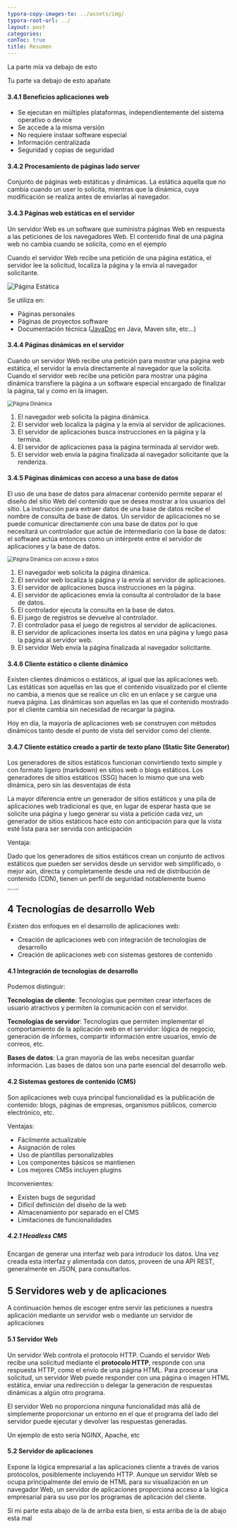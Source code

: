 ```yaml
---
typora-copy-images-to: ../assets/img/
typora-root-url: ../
layout: post
categories: 
conToc: true
title: Resumen
---
```


La parte mía va debajo de esto 

Tu parte va debajo de esto apañate

#### 3.4.1 Beneficios aplicaciones web

- Se ejecutan en múltiples plataformas, independientemente del sistema operativo o device
- Se accede a la misma versión
- No requiere instaar software especial
- Información centralizada
- Seguridad y copias de seguridad



#### 3.4.2 Procesamiento de páginas lado server

Conjunto de páginas web estáticas y dinámicas. La estática aquella que no cambia cuando un user lo solicita, mientras que la dinámica, cuya modificación se realiza antes de enviarlas al navegador.



#### 3.4.3 Páginas web estáticas en el servidor

Un servidor Web es un software que suministra páginas Web en respuesta a las peticiones de los navegadores Web. El contenido final de una página web no cambia cuando se solicita, como en el ejemplo

Cuando el servidor Web recibe una petición de una página estática, el  servidor lee la solicitud, localiza la página y la envía al navegador  solicitante.

![Página Estática](https://helpx.adobe.com/es/dreamweaver/using/web-applications/_jcr_content/main-pars/image_0.img.png/ds_process_static.png)

Se utiliza en:

- Páginas personales
- Páginas de proyectos software
- Documentación técnica ([JavaDoc](https://docs.oracle.com/javase/7/docs/api/) en Java, Maven site, etc…)



#### 3.4.4 Páginas dinámicas en el servidor

Cuando un servidor Web recibe una petición para mostrar una página web estática, el servidor la envía directamente al navegador que la  solicita. Cuando el servidor web recibe una petición para mostrar una página dinámica transfiere la página a un software especial encargado de finalizar la página, tal y como en la imagen.

<img src="https://helpx.adobe.com/es/dreamweaver/using/web-applications/_jcr_content/main-pars/image_1.img.png/ds_process_dynamic.png" alt="Página Dinámica" style="zoom:80%;" />

1. El navegador web solicita la página dinámica. 
2. El servidor web localiza la página y la envía al servidor de aplicaciones. 
3. El servidor de aplicaciones busca instrucciones en la página y la termina. 
4. El servidor de aplicaciones pasa la página terminada al servidor web. 
5. El servidor web envía la página finalizada al navegador solicitante que la renderiza.



#### 3.4.5 Páginas dinámicas con acceso a una base de datos

El uso de una base de datos para almacenar contenido permite separar el  diseño del sitio Web del contenido que se desea mostrar a los usuarios  del sitio. La instrucción para extraer datos de una base de datos recibe el nombre de consulta de base de datos. Un servidor de aplicaciones no se puede comunicar directamente con una base de datos por lo que necesitará un controlador que actúe de intermediario con la base  de datos: el software actúa entonces como un intérprete entre el  servidor de aplicaciones y la base de datos.

<img src="https://helpx.adobe.com/es/dreamweaver/using/web-applications/_jcr_content/main-pars/image_2.img.png/ds_process_complete.png" alt="Página Dinámica con acceso a datos" style="zoom:80%;" />

1. El navegador web solicita la página dinámica. 
2. El servidor web localiza la página y la envía al servidor de aplicaciones. 
3. El servidor de aplicaciones busca instrucciones en la página. 
4. El servidor de aplicaciones envía la consulta al controlador de la base de datos.
5. El controlador ejecuta la consulta en la base de datos. 
6. El juego de registros se devuelve al controlador.
7. El controlador pasa el juego de registros al servidor de aplicaciones.
8. El servidor de aplicaciones inserta los datos en una página y luego pasa la página al servidor web.
9. El servidor Web envía la página finalizada al navegador solicitante.



#### 3.4.6 Cliente estático o cliente dinámico

Existen clientes dinámicos o estáticos, al igual que las aplicaciones web. Las estáticas son aquellas en las que el contenido visualizado por el  cliente no cambia, a menos que se realice un clic en un enlace y se cargue una nueva página. Las dinámicas son aquellas en las que el  contenido mostrado por el cliente cambia sin necesidad de recargar la página. 

Hoy en día, la mayoría de aplicaciones web se construyen con métodos  dinámicos tanto desde el punto de vista del servidor como del cliente.

#### 3.4.7 Cliente estático creado a partir de texto plano (Static Site Generator)

Los generadores de sitios estáticos funcionan convirtiendo texto simple y con formato ligero (markdown) en sitios web o blogs estáticos. Los generadores de sitios estáticos (SSG) hacen lo mismo que una web dinámica, pero sin las desventajas de ésta

La mayor diferencia entre un generador de sitios estáticos y una pila de aplicaciones web tradicional es que, en lugar de esperar hasta que se  solicite una página y luego generar su vista a petición cada vez, un  generador de sitios estáticos hace esto con anticipación para que la  vista esté lista para ser servida con anticipación

Ventaja:

Dado que los generadores de sitios estáticos crean un conjunto de  activos estáticos que pueden ser servidos desde un servidor web  simplificado, o mejor aún, directa y completamente desde una red de  distribución de contenido (CDN), tienen un perfil de seguridad  notablemente bueno

<img src="https://victorponz.github.io/Ciberseguridad-PePS/assets/img/AWCG/ssg-host-flow.png" alt="Flujo en SSG" style="zoom: 25%;" />



## 4 Tecnologías de desarrollo Web

Existen dos enfoques en el desarrollo de aplicaciones web:

- Creación de aplicaciones web con integración de tecnologías de desarrollo
- Creación de aplicaciones web con sistemas gestores de contenido

#### 4.1 Integración de tecnologías de desarrollo

Podemos distinguir:

**Tecnologías de cliente**: Tecnologías que permiten crear interfaces de usuario atractivos y permiten la comunicación con el servidor.

**Tecnologías de servidor**: Tecnologías que permiten  implementar el comportamiento de la aplicación web en el servidor:  lógica de negocio, generación de informes, compartir información entre  usuarios, envío de correos, etc.

**Bases de datos**: La gran mayoría de las webs necesitan guardar información. Las bases de datos son una parte esencial del desarrollo web.



#### 4.2 Sistemas gestores de contenido (CMS)

Son aplicaciones web cuya principal funcionalidad es la publicación de  contenido: blogs, páginas de empresas, organismos públicos, comercio  electrónico, etc.

Ventajas:

- Fácilmente actualizable
- Asignación de roles
- Uso de plantillas personalizables
- Los componentes básicos se mantienen
- Los mejores CMSs incluyen plugins

Inconvenientes:

- Existen bugs de seguridad
- Difícil definición del diseño de la web
- Almacenamiento por separado en el CMS
- Limitaciones de funcionalidades

##### 4.2.1 Headless CMS

Encargan de generar una interfaz web para introducir los datos. Una vez  creada esta interfaz y alimentada con datos, proveen de una API REST,  generalmente en JSON, para consultarlos.

## 5 Servidores web y de aplicaciones

A continuación hemos de escoger entre servir las peticiones a nuestra aplicación  mediante un servidor web o mediante un servidor de aplicaciones

#### 5.1 Servidor Web

Un servidor Web controla el protocolo HTTP. Cuando el servidor Web recibe una solicitud mediante el **protocolo HTTP**, responde con una respuesta HTTP, como el envío de una página HTML. Para procesar una solicitud, un servidor Web puede responder con una página o imagen HTML estática, enviar una redirección o delegar la generación de respuestas dinámicas a algún otro programa.

El servidor Web no proporciona ninguna funcionalidad más allá de  simplemente proporcionar un entorno en el que el programa del lado del  servidor puede ejecutar y devolver las respuestas generadas.

Un ejemplo de esto sería NGINX, Apache, etc

#### 5.2 Servidor de aplicaciones

Expone la lógica empresarial a las aplicaciones cliente a través de varios protocolos, posiblemente incluyendo HTTP. Aunque un servidor Web se ocupa principalmente del envío de HTML para su visualización en un navegador Web, un servidor de aplicaciones  proporciona acceso a la lógica empresarial para su uso por los programas de aplicación del cliente.



Si mi parte esta abajo de la de arriba esta bien, si esta arriba de la de abajo esta mal

